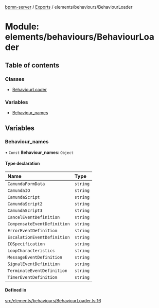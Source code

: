 [bpmn-server](../README.md) / [Exports](../modules.md) / elements/behaviours/BehaviourLoader

# Module: elements/behaviours/BehaviourLoader

## Table of contents

### Classes

- [BehaviourLoader](../classes/elements_behaviours_BehaviourLoader.BehaviourLoader.md)

### Variables

- [Behaviour\_names](elements_behaviours_BehaviourLoader.md#behaviour_names)

## Variables

### Behaviour\_names

• `Const` **Behaviour\_names**: `Object`

#### Type declaration

| Name | Type |
| :------ | :------ |
| `CamundaFormData` | `string` |
| `CamundaIO` | `string` |
| `CamundaScript` | `string` |
| `CamundaScript2` | `string` |
| `CamundaScript3` | `string` |
| `CancelEventDefinition` | `string` |
| `CompensateEventDefinition` | `string` |
| `ErrorEventDefinition` | `string` |
| `EscalationEventDefinition` | `string` |
| `IOSpecification` | `string` |
| `LoopCharacteristics` | `string` |
| `MessageEventDefinition` | `string` |
| `SignalEventDefinition` | `string` |
| `TerminateEventDefinition` | `string` |
| `TimerEventDefinition` | `string` |

#### Defined in

[src/elements/behaviours/BehaviourLoader.ts:16](https://github.com/linonetwo/bpmn-server/blob/02da6f2/src/elements/behaviours/BehaviourLoader.ts#L16)
